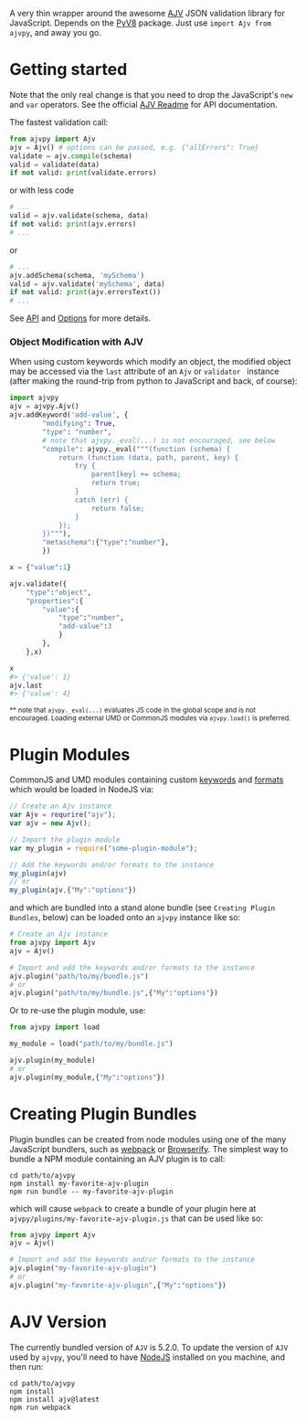 A very thin wrapper around the awesome
[AJV](http://epoberezkin.github.io/ajv/) JSON validation library for
JavaScript.  Depends on the [PyV8](https://pypi.python.org/pypi/PyV8/)
package.  Just use `import Ajv from ajvpy`, and away you go.

# Getting started

Note that the only real change is that you need to drop the JavaScript's
`new` and `var` operators.  See the official [AJV
Readme](https://github.com/epoberezkin/ajv) for API documentation. 

The fastest validation call:

```python
from ajvpy import Ajv 
ajv = Ajv() # options can be passed, e.g. {"allErrors": True}
validate = ajv.compile(schema)
valid = validate(data)
if not valid: print(validate.errors)
```
or with less code

```python
# ...
valid = ajv.validate(schema, data)
if not valid: print(ajv.errors)
# ...
```

or

```python
# ...
ajv.addSchema(schema, 'mySchema')
valid = ajv.validate('mySchema', data)
if not valid: print(ajv.errorsText())
# ...
```

See [API](https://github.com/epoberezkin/ajv#api) and
[Options](https://github.com/epoberezkin/ajv#options) for more details.

### Object Modification with AJV

When using custom keywords which modify an object, the modified object may
be accessed via the `last` attribute of an `Ajv` or `validator ` instance
(after making the round-trip from python to JavaScript and back, of course):

```Python
import ajvpy
ajv = ajvpy.Ajv()
ajv.addKeyword('add-value', {
        "modifying": True,
        "type": "number",
		# note that ajvpy._eval(...) is not encouraged, see below
        "compile": ajvpy._eval("""(function (schema) {
            return (function (data, path, parent, key) {
                try {
                    parent[key] += schema;
                    return true;
                }
                catch (err) {
                    return false;
                }
            });
        })"""),
		"metaschema":{"type":"number"},
		})

x = {"value":1}

ajv.validate({
	"type":"object",
	"properties":{
		"value":{
			"type":"number",
			"add-value":3
			}
		},
	},x)

x
#> {'value': 1}
ajv.last
#> {'value': 4}
```
<sup>** note that `ajvpy._eval(...)` evaluates JS code in the global scope and
is not encouraged.  Loading external UMD or CommonJS modules via
`ajvpy.load()` is preferred.</sup>

# Plugin Modules

CommonJS and UMD modules containing custom
[keywords](https://github.com/epoberezkin/ajv#defining-custom-keywords) and
[formats](https://github.com/epoberezkin/ajv#api-addformat) which would be
loaded in NodeJS via:

```JavaScript
// Create an Ajv instance
var Ajv = requrire("ajv");
var ajv = new Ajv();

// Import the plugin module
var my_plugin = require("some-plugin-module");

// Add the keywords and/or formats to the instance
my_plugin(ajv) 
// or 
my_plugin(ajv,{"My":"options"}) 

```

and which are bundled into a stand alone bundle (see `Creating Plugin
Bundles`, below) can be loaded onto an `ajvpy` instance like so:

```Python
# Create an Ajv instance
from ajvpy import Ajv 
ajv = Ajv()

# Import and add the keywords and/or formats to the instance
ajv.plugin("path/to/my/bundle.js")
# or 
ajv.plugin("path/to/my/bundle.js",{"My":"options"})
```

Or to re-use the plugin module, use:

```Python
from ajvpy import load

my_module = load("path/to/my/bundle.js")

ajv.plugin(my_module)
# or 
ajv.plugin(my_module,{"My":"options"})
```

# Creating Plugin Bundles

Plugin bundles can be created from node modules using one of the many
JavaScript bundlers, such as [webpack](https://webpack.js.org/) or
[Browserify](http://browserify.org/). The simplest way to bundle a NPM
module containing an AJV plugin is to call:

```
cd path/to/ajvpy
npm install my-favorite-ajv-plugin
npm run bundle -- my-favorite-ajv-plugin
```

which will cause `webpack` to create a bundle of your plugin here at 
`ajvpy/plugins/my-favorite-ajv-plugin.js` that can be used like so:

```Python
from ajvpy import Ajv 
ajv = Ajv()

# Import and add the keywords and/or formats to the instance
ajv.plugin("my-favorite-ajv-plugin")
# or 
ajv.plugin("my-favorite-ajv-plugin",{"My":"options"})
```


# AJV Version

The currently bundled version of `AJV` is 5.2.0.  To update the version of
`AJV` used by `ajvpy`, you'll need to have [NodeJS](https://nodejs.org/)
installed on you machine, and then run: 

```
cd path/to/ajvpy
npm install
npm install ajv@latest
npm run webpack
```
